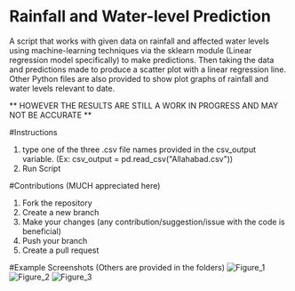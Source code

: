 # Rainfall and Water-level Prediction
A script that works with given data on rainfall and affected water levels using machine-learning techniques 
via the sklearn module (Linear regression model specifically) to make predictions. Then taking the data and 
predictions made to produce a scatter plot with a linear regression line. Other Python files are 
also provided to show plot graphs of rainfall and water levels relevant to date. 

** HOWEVER THE RESULTS ARE STILL A WORK IN PROGRESS AND MAY NOT BE ACCURATE **

#Instructions
1) type one of the three .csv file names provided in the csv_output variable.
   (Ex: csv_output = pd.read_csv("Allahabad.csv"))
2) Run Script

 #Contributions (MUCH appreciated here)
1) Fork the repository
2) Create a new branch
3) Make your changes (any contribution/suggestion/issue with the code is beneficial)
4) Push your branch
5) Create a pull request

#Example Screenshots (Others are provided in the folders)
![Figure_1](https://github.com/user-attachments/assets/d9aad3d4-ffa6-4044-a9ca-1cfa9b47cb14)
![Figure_2](https://github.com/user-attachments/assets/c3b89e79-e6e4-403a-9310-4221900f9cb6)
![Figure_3](https://github.com/user-attachments/assets/72ae36a0-132a-4e64-b1ae-5a1d626d0eaa)
